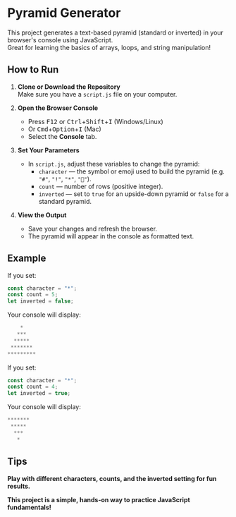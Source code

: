 # Pyramid Generator

This project generates a text-based pyramid (standard or inverted) in your browser's console using JavaScript.  
Great for learning the basics of arrays, loops, and string manipulation!

## How to Run

1. **Clone or Download the Repository**  
   Make sure you have a `script.js` file on your computer.

2. **Open the Browser Console**  
   - Press <kbd>F12</kbd> or <kbd>Ctrl</kbd>+<kbd>Shift</kbd>+<kbd>I</kbd> (Windows/Linux)
   - Or <kbd>Cmd</kbd>+<kbd>Option</kbd>+<kbd>I</kbd> (Mac)
   - Select the **Console** tab.

3. **Set Your Parameters**
   - In `script.js`, adjust these variables to change the pyramid:
     - `character` — the symbol or emoji used to build the pyramid (e.g. `"#"`, `"!"`, `"*"`, `"💎"`).
     - `count` — number of rows (positive integer).
     - `inverted` — set to `true` for an upside-down pyramid or `false` for a standard pyramid.

4. **View the Output**
   - Save your changes and refresh the browser.
   - The pyramid will appear in the console as formatted text.

## Example

If you set:
```js
const character = "*";
const count = 5;
let inverted = false;
```

Your console will display:
```js
    *    
   ***   
  *****  
 ******* 
*********
```

If you set:
```js
const character = "*";
const count = 4;
let inverted = true;
```

Your console will display:
```js
*******
 *****
  ***
   *
```
## Tips

 **Play with different characters, counts, and the inverted setting for fun results.**

**This project is a simple, hands-on way to practice JavaScript fundamentals!**
